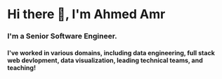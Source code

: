 # Hi there 👋, I'm Ahmed Amr

### I'm a Senior Software Engineer.
#### I've worked in various domains, including data engineering, full stack web devlopment, data visualization, leading technical teams, and teaching!

<!--
**AhmedAmr/AhmedAmr** is a ✨ _special_ ✨ repository because its `README.md` (this file) appears on your GitHub profile.

Here are some ideas to get you started:

- 🔭 I’m currently working on ...
- 🌱 I’m currently learning ...
- 👯 I’m looking to collaborate on ...
- 🤔 I’m looking for help with ...
- 💬 Ask me about ...
- 📫 How to reach me: ...
- 😄 Pronouns: ...
- ⚡ Fun fact: ...
-->
